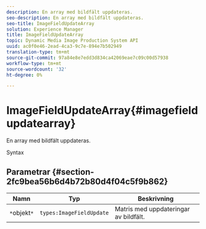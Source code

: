 ```yaml
---
description: En array med bildfält uppdateras.
seo-description: En array med bildfält uppdateras.
seo-title: ImageFieldUpdateArray
solution: Experience Manager
title: ImageFieldUpdateArray
topic: Dynamic Media Image Production System API
uuid: ac0f0e46-2ead-4ca3-9c7e-894e7b502949
translation-type: tm+mt
source-git-commit: 97a84e8e7edd3d834ca42069eae7c09c00d57938
workflow-type: tm+mt
source-wordcount: '32'
ht-degree: 0%

---
```



# ImageFieldUpdateArray{#imagefieldupdatearray}

En array med bildfält uppdateras.

Syntax

## Parametrar {#section-2fc9bea56b6d4b72b80d4f04c5f9b862}

| Namn | Typ | Beskrivning |
|---|---|---|
| `*`objekt`*` | `types:ImageFieldUpdate` | Matris med uppdateringar av bildfält. |

